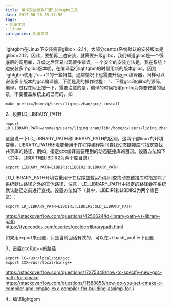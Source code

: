 ```yaml
---
title: 编译安装微软开源lightgbm工具
date: 2017-06-26 15:37:58
tags: 
- 机器学习
- linux
categories: 机器学习
---
```


lightgbm在Linux下安装需要glibc>=2.14，大部分centos系统默认的安装版本是glibc=2.12。因此，要想再上边安装，就需要升级glibc，我们知道glibc是一个很底层的调用库，升级之后容易出现很多错误。一个安全的安装方法是，我在系统上边安装多个glibc版本呢，在编译运行lightgbm的时候用新的版本glibc，因为lightgbm使用了c++11的一些特性，通常情况下也需要升级gcc编译器，同样可以安装多个版本的gcc编译器，下面是我的操作过程：
1、下载gcc和glibc的源码，编译，过程在网上搜一下，需要注意的是，编译的时候指定prefix为你要安装的目录，不要覆盖系统上的已有的，如

```shell
make prefix=/home/q/users/liqing.zhan/gcc/ install
```

2、设置LD_LIBRARY_PATH

```shell
export LD_LIBRARY_PATH=/home/q/users/liqing.zhan/lib:/home/q/users/liqing.zhan/gcc/lib64/:/lib64/
```
这里说一下LD_LIBRARY_PATH和LIBRARY_PATH的区别，这两个都linux的环境变量，LIBRARY_PATH环境变量用于在程序编译期间查找动态链接库时指定查找共享库的路径，例如，指定gcc编译需要用到的动态链接库的目录。设置方法如下（其中，LIBDIR1和LIBDIR2为两个库目录）：

```shell
export LIBRARY_PATH=LIBDIR1:LIBDIR2:$LIBRARY_PATH
```
LD_LIBRARY_PATH环境变量用于在程序加载运行期间查找动态链接库时指定除了系统默认路径之外的其他路径，注意，LD_LIBRARY_PATH中指定的路径会在系统默认路径之前进行查找。设置方法如下（其中，LIBDIR1和LIBDIR2为两个库目录）：

```shell
export LD_LIBRARY_PATH=LIBDIR1:LIBDIR2:$LD_LIBRARY_PATH
```

https://stackoverflow.com/questions/4250624/ld-library-path-vs-library-path    
https://typecodes.com/cseries/gcclderrlibrarypath.html    

如果用export来设置，只是当前回话有效的，可以在~/.bash_profile下设置

3、设置gcc和g++的路径

```
export CC=/usr/local/bin/gcc
export CXX=/usr/local/bin/g++
```

https://stackoverflow.com/questions/17275348/how-to-specify-new-gcc-path-for-cmake     
https://stackoverflow.com/questions/11588855/how-do-you-set-cmake-c-compiler-and-cmake-cxx-compiler-for-building-assimp-for-i    


4、编译lightgbm